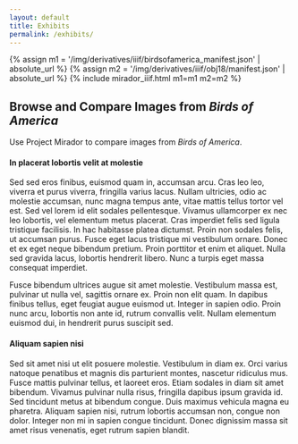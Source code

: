 ```yaml
---
layout: default
title: Exhibits
permalink: /exhibits/
---
```


{% assign m1 = '/img/derivatives/iiif/birdsofamerica_manifest.json' | absolute_url %}
{% assign m2 = '/img/derivatives/iiif/obj18/manifest.json' | absolute_url %}
{% include mirador_iiif.html m1=m1 m2=m2 %}

<iiif-storyboard annotationlist="https://dnoneill.github.io/annotate/annotations/wh234bz9013-0001-list.json"></iiif-storyboard>

## Browse and Compare Images from _Birds of America_

Use Project Mirador to compare images from _Birds of America_.

#### In placerat lobortis velit at molestie

Sed sed eros finibus, euismod quam in, accumsan arcu. Cras leo leo, viverra et purus viverra, fringilla varius lacus. Nullam ultricies, odio ac molestie accumsan, nunc magna tempus ante, vitae mattis tellus tortor vel est. Sed vel lorem id elit sodales pellentesque. Vivamus ullamcorper ex nec leo lobortis, vel elementum metus placerat. Cras imperdiet felis sed ligula tristique facilisis. In hac habitasse platea dictumst. Proin non sodales felis, ut accumsan purus. Fusce eget lacus tristique mi vestibulum ornare. Donec et ex eget neque bibendum pretium. Proin porttitor et enim et aliquet. Nulla sed gravida lacus, lobortis hendrerit libero. Nunc a turpis eget massa consequat imperdiet.

Fusce bibendum ultrices augue sit amet molestie. Vestibulum massa est, pulvinar ut nulla vel, sagittis ornare ex. Proin non elit quam. In dapibus finibus tellus, eget feugiat augue euismod ut. Integer in sapien odio. Proin nunc arcu, lobortis non ante id, rutrum convallis velit. Nullam elementum euismod dui, in hendrerit purus suscipit sed.

#### Aliquam sapien nisi

Sed sit amet nisi ut elit posuere molestie. Vestibulum in diam ex. Orci varius natoque penatibus et magnis dis parturient montes, nascetur ridiculus mus. Fusce mattis pulvinar tellus, et laoreet eros. Etiam sodales in diam sit amet bibendum. Vivamus pulvinar nulla risus, fringilla dapibus ipsum gravida id. Sed tincidunt metus at bibendum congue. Duis maximus vehicula magna eu pharetra. Aliquam sapien nisi, rutrum lobortis accumsan non, congue non dolor. Integer non mi in sapien congue tincidunt. Donec dignissim massa sit amet risus venenatis, eget rutrum sapien blandit.
